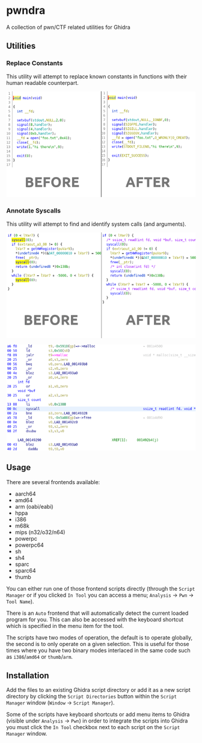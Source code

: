 # pwndra

A collection of pwn/CTF related utilities for Ghidra

## Utilities

### Replace Constants

This utility will attempt to replace known constants in functions with their
human readable counterpart.

![pwndra constants](https://github.com/0xb0bb/pwndra/blob/master/docs/images/pwndra_constants.png?raw=true)

### Annotate Syscalls

This utility will attempt to find and identify system calls (and arguments).

![pwndra syscalls](https://github.com/0xb0bb/pwndra/blob/master/docs/images/pwndra_syscalls.png?raw=true)

![pwndra syscalls](https://github.com/0xb0bb/pwndra/blob/master/docs/images/pwndra_syscalls_disas.png?raw=true)

## Usage

There are several frontends available:

* aarch64
* amd64
* arm (oabi/eabi)
* hppa
* i386
* m68k
* mips (n32/o32/n64)
* powerpc
* powerpc64
* sh
* sh4
* sparc
* sparc64
* thumb

You can either run one of those frontend scripts directly (through the
`Script Manager` or if you clicked `In Tool` you can access a menu;
`Analysis` -> `Pwn` -> `Tool Name`).

There is an `Auto` frontend that will automatically detect the current loaded
program for you. This can also be accessed with the keyboard shortcut which
is specified in the menu item for the tool.

The scripts have two modes of operation, the default is to operate globally,
the second is to only operate on a given selection. This is useful for those
times where you have two binary modes interlaced in the same code such as
`i386`/`amd64` or `thumb`/`arm`.

## Installation

Add the files to an existing Ghidra script directory or add it as a new
script directory by clicking the `Script Directories` button within the
`Script Manager` window (`Window` -> `Script Manager`).

Some of the scripts have keyboard shortcuts or add menu items to Ghidra
(visible under `Analysis` -> `Pwn`) in order to integrate the scripts into
Ghidra you must click the `In Tool` checkbox next to each script on the
`Script Manager` window.

